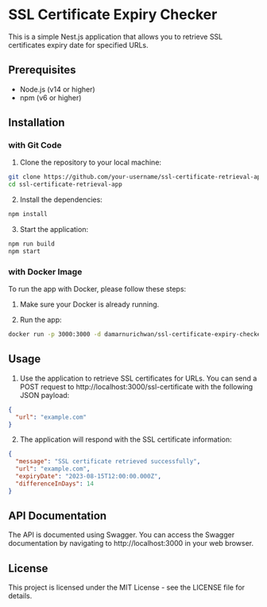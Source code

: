 # SSL Certificate Expiry Checker

This is a simple Nest.js application that allows you to retrieve SSL certificates expiry date for specified URLs.

## Prerequisites

- Node.js (v14 or higher)
- npm (v6 or higher)

## Installation

### with Git Code

1. Clone the repository to your local machine:

```bash
git clone https://github.com/your-username/ssl-certificate-retrieval-app.git
cd ssl-certificate-retrieval-app
```

2. Install the dependencies:

```bash
npm install
```

3. Start the application:

```bash
npm run build
npm start
```

### with Docker Image

To run the app with Docker, please follow these steps:

1. Make sure your Docker is already running.

2. Run the app:

```bash
docker run -p 3000:3000 -d damarnurichwan/ssl-certificate-expiry-checker
```

## Usage

1. Use the application to retrieve SSL certificates for URLs. You can send a POST request to http://localhost:3000/ssl-certificate with the following JSON payload:

```json
{
  "url": "example.com"
}
```

2. The application will respond with the SSL certificate information:

```json
{
  "message": "SSL certificate retrieved successfully",
  "url": "example.com",
  "expiryDate": "2023-08-15T12:00:00.000Z",
  "differenceInDays": 14
}
```

## API Documentation

The API is documented using Swagger. You can access the Swagger documentation by navigating to http://localhost:3000 in your web browser.

## License

This project is licensed under the MIT License - see the LICENSE file for details.
